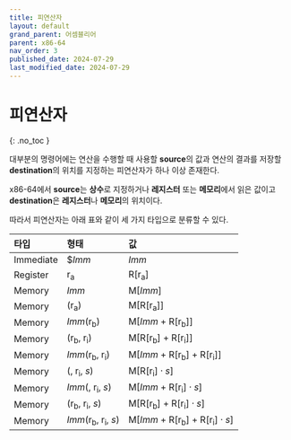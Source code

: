 ```yaml
---
title: 피연산자
layout: default
grand_parent: 어셈블리어
parent: x86-64
nav_order: 3
published_date: 2024-07-29
last_modified_date: 2024-07-29
---
```


# 피연산자
{: .no_toc }

대부분의 명령어에는 연산을 수행할 때 사용할 **source**의 값과 연산의 결과를 저장할 **destination**의 위치를 지정하는 피연산자가 하나 이상 존재한다.

x86-64에서 **source**는 **상수**로 지정하거나 **레지스터** 또는 **메모리**에서 읽은 값이고 **destination**은 **레지스터**나 **메모리**의 위치이다.

따라서 피연산자는 아래 표와 같이 세 가지 타입으로 분류할 수 있다. 

| 타입         | 형태                                          | 값                                                     | 
|:-------------|:----------------------------------------------|:------------------------------------------------------|
| Immediate    | $_Imm_                                        | _Imm_                                                 |
| Register     | r<sub>a</sub>                                 | R[r<sub>a</sub>]                                      |
| Memory       | _Imm_                                         | M[_Imm_]                                              |
| Memory       | (r<sub>a</sub>)                               | M[R[r<sub>a</sub>]]                                   |
| Memory       | _Imm_(r<sub>b</sub>)                          | M[_Imm_ + R[r<sub>b</sub>]]                           |
| Memory       | (r<sub>b</sub>, r<sub>i</sub>)                | M[R[r<sub>b</sub>] + R[r<sub>i</sub>]]                |
| Memory       | _Imm_(r<sub>b</sub>, r<sub>i</sub>)           | M[_Imm_ + R[r<sub>b</sub>] + R[r<sub>i</sub>]]        |
| Memory       | (, r<sub>i</sub>, _s_)                        | M[R[r<sub>i</sub>] · _s_]                             |
| Memory       | _Imm_(, r<sub>i</sub>, _s_)                   | M[_Imm_ + R[r<sub>i</sub>] · _s_]                     |
| Memory       | (r<sub>b</sub>, r<sub>i</sub>, _s_)           | M[R[r<sub>b</sub>] + R[r<sub>i</sub>] · _s_]          |
| Memory       | _Imm_(r<sub>b</sub>, r<sub>i</sub>, _s_)      | M[_Imm_ + R[r<sub>b</sub>] + R[r<sub>i</sub>] · _s_]  |
